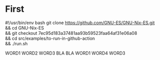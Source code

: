 # First

#!/usr/bin/env bash
git clone https://github.com/GNU-ES/GNU-Nix-ES.git \
&& cd GNU-Nix-ES \
&& git checkout 7ec95d183a37481aa93b59523faa64af31e06a08 \
&& cd src/examples/to-run-in-github-action \
&& ./run.sh

WORD1 WORD2 WORD3 BLA BLA WORD1 WORD4 WORD3
